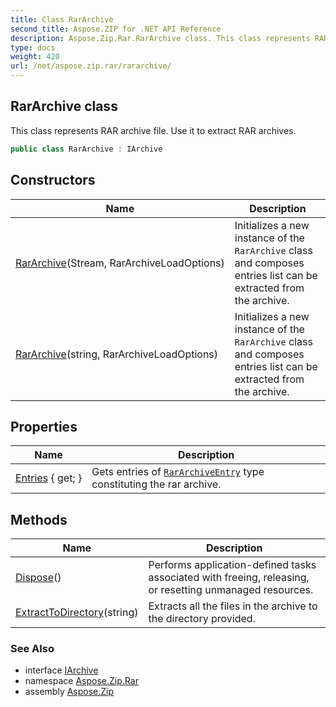 ```yaml
---
title: Class RarArchive
second_title: Aspose.ZIP for .NET API Reference
description: Aspose.Zip.Rar.RarArchive class. This class represents RAR archive file. Use it to extract RAR archives
type: docs
weight: 420
url: /net/aspose.zip.rar/rararchive/
---
```

## RarArchive class

This class represents RAR archive file. Use it to extract RAR archives.

```csharp
public class RarArchive : IArchive
```

## Constructors

| Name | Description |
| --- | --- |
| [RarArchive](rararchive/#constructor)(Stream, RarArchiveLoadOptions) | Initializes a new instance of the `RarArchive` class and composes entries list can be extracted from the archive. |
| [RarArchive](rararchive/#constructor_1)(string, RarArchiveLoadOptions) | Initializes a new instance of the `RarArchive` class and composes entries list can be extracted from the archive. |

## Properties

| Name | Description |
| --- | --- |
| [Entries](../../aspose.zip.rar/rararchive/entries/) { get; } | Gets entries of [`RarArchiveEntry`](../rararchiveentry/) type constituting the rar archive. |

## Methods

| Name | Description |
| --- | --- |
| [Dispose](../../aspose.zip.rar/rararchive/dispose/)() | Performs application-defined tasks associated with freeing, releasing, or resetting unmanaged resources. |
| [ExtractToDirectory](../../aspose.zip.rar/rararchive/extracttodirectory/#extracttodirectory)(string) | Extracts all the files in the archive to the directory provided. |

### See Also

* interface [IArchive](../../aspose.zip/iarchive/)
* namespace [Aspose.Zip.Rar](../../aspose.zip.rar/)
* assembly [Aspose.Zip](../../)


